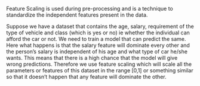 Feature Scaling is used during pre-processing and is a technique to standardize the independent features present in the data.

Suppose we have a dataset that contains the age, salary, requirement of the type of vehicle and class (which is yes or no) ie whether the individual can afford the car or not. We need to train a model that can predict the same.
Here what happens is that the salary feature will dominate every other and the person’s salary is independent of his age and what type of car he/she wants. This means that there is a high chance that the model will give wrong predictions.
Therefore we use feature scaling which will scale all the parameters or features of this dataset in the range 
[0,1] or something similar so that it doesn’t happen that any feature will dominate the other.
